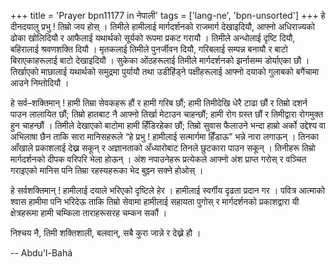 +++
title = 'Prayer bpn11177 in नेपाली'
tags = ['lang-ne', 'bpn-unsorted']
+++
हे दीनदयालु प्रभु ! तिम्रो जय होस् । तिमीले हामीलाई मार्गदर्शनको राजमार्ग देखाइदियौ, आफ्नो अधिराज्यको ढोका खोलिदियौ र आफैलाई यथार्थको सूर्यको रूपमा प्रकट गरायौ । तिमीले अन्धोलाई दृष्टि दियौ, बहिरालाई श्रवणशक्ति दियौ । मृतकलाई तिमीले पुनर्जीवन दियौ, गरिबलाई सम्पन्न बनायौ र बाटो बिराएकाहरूलाई बाटो देखाइदियौ । सुकेका ओंठहरूलाई तिमीले मार्गदर्शनको झर्नासम्म डोर्याएका छौ । तिर्खाएको माछालाई यथार्थको समुद्रमा पुर्यायौ तथा उडीहिंड्ने पक्षीहरूलाई आफ्नो दयाको गुलाबको बगैंचामा आउने निम्तोदियौ । 

हे सर्व–शक्तिमान् ! हामी तिम्रा सेवकहरू हौं र हामी गरिब छौं; हामी तिमीदेखि धेरै टाढा छौं र तिम्रो दशर्न पाउन लालायित छौं; तिम्रो हातबाट नै आफ्नो तिर्खा मेटाउन चाहन्छौं; हामी रोग ग्रस्त छौं र तिमीद्वारा रोगमुक्त हुन चाहन्छौं । तिमीले देखाएको बाटोमा हामी हिँडिरहेका छौं; तिम्रो सुवास फैलाउने भन्दा हाम्रो अर्को उद्देश्य वा अभिलाषा छैन ताकि सारा मानिसहरूले “हे प्रभु ! हामीलाई सत्मार्गमा हिँडाऊ” भन्ने नारा लगाऊन् । तिनका आँखाले प्रकाशलाई देख्न सकून् र अज्ञानताको अँध्यारोबाट तिनले छुटकारा पाउन सकून् । तिनीहरू तिम्रो मार्गदर्शनको दीपक वरिपरि भेला होऊन् । अंश नपाउनेहरू प्रत्येकले आफ्नो अंश प्राप्त गरोस् र वञ्चित गराइएको मानिस पनि तिम्रा रहस्यहरूका भेद बुझ्न सक्ने होओस् । 

हे सर्वशक्तिमान् ! हामीलाई दयाले भरिएको दृष्टिले हेर । हामीलाई स्वर्गीय दृढता प्रदान गर । पवित्र आत्माको श्वास हामीमा पनि भरिदेऊ ताकि तिम्रो सेवामा हामीलाई सहायता पुगोस् र मार्गदर्शनको प्रकाशद्वारा यी क्षेत्रहरूमा हामी चम्किला ताराहरूसरह चम्कन सकौं । 

निश्चय नै, तिमी शक्तिशाली, बलवान्, सबै कुरा जान्ने र देख्ने हौ ।

-- Abdu'l-Bahá
